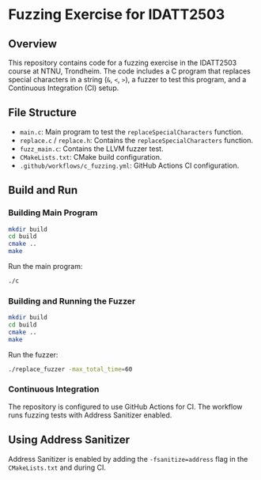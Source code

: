 # Fuzzing Exercise for IDATT2503

## Overview
This repository contains code for a fuzzing exercise in the IDATT2503 course at NTNU, Trondheim. The code includes a C program that replaces special characters in a string (`&`, `<`, `>`), a fuzzer to test this program, and a Continuous Integration (CI) setup.

## File Structure
- `main.c`: Main program to test the `replaceSpecialCharacters` function.
- `replace.c` / `replace.h`: Contains the `replaceSpecialCharacters` function.
- `fuzz_main.c`: Contains the LLVM fuzzer test.
- `CMakeLists.txt`: CMake build configuration.
- `.github/workflows/c_fuzzing.yml`: GitHub Actions CI configuration.

## Build and Run

### Building Main Program
```bash
mkdir build
cd build
cmake ..
make
```

Run the main program:

```bash
./c
```

### Building and Running the Fuzzer
```bash
mkdir build
cd build
cmake ..
make
```

Run the fuzzer:

```bash
./replace_fuzzer -max_total_time=60
```

### Continuous Integration
The repository is configured to use GitHub Actions for CI. The workflow runs fuzzing tests with Address Sanitizer enabled.


## Using Address Sanitizer
Address Sanitizer is enabled by adding the `-fsanitize=address` flag in the `CMakeLists.txt` and during CI.